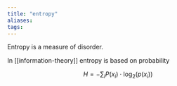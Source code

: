 ```yaml
---
title: "entropy"
aliases: 
tags: 
---
```


Entropy is a measure of disorder.

In [[information-theory]] entropy is based on probability

$$
H = -\sum_{i} P(x_i) \cdot \log_{2} (p(x_i))
$$
